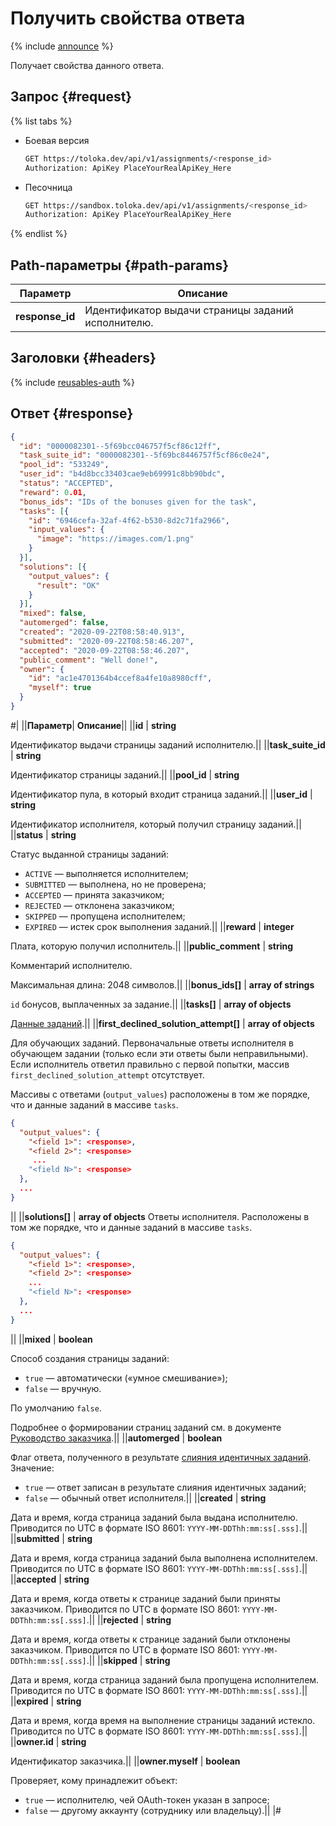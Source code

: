 # Получить свойства ответа

{% include [announce](../_includes/announce.md) %}

Получает свойства данного ответа.

## Запрос {#request}

{% list tabs %}

- Боевая версия

    ```bash
    GET https://toloka.dev/api/v1/assignments/<response_id>
    Authorization: ApiKey PlaceYourRealApiKey_Here
    ```

- Песочница

    ```bash
    GET https://sandbox.toloka.dev/api/v1/assignments/<response_id>
    Authorization: ApiKey PlaceYourRealApiKey_Here
    ```

{% endlist %}

## Path-параметры {#path-params}

Параметр | Описание
----- | -----
**response_id** | Идентификатор выдачи страницы заданий исполнителю.

## Заголовки {#headers}

{% include [reusables-auth](../_includes/reusables/id-reusables/auth.md) %}

## Ответ {#response}

```json
{
  "id": "0000082301--5f69bcc046757f5cf86c12ff",
  "task_suite_id": "0000082301--5f69bc8446757f5cf86c0e24",
  "pool_id": "533249",
  "user_id": "b4d8bcc33403cae9eb69991c8bb90bdc",
  "status": "ACCEPTED",
  "reward": 0.01,
  "bonus_ids": "IDs of the bonuses given for the task",
  "tasks": [{
    "id": "6946cefa-32af-4f62-b530-8d2c71fa2966",
    "input_values": {
      "image": "https://images.com/1.png"
    }
  }],
  "solutions": [{
    "output_values": {
      "result": "OK"
    }
  }],
  "mixed": false,
  "automerged": false,
  "created": "2020-09-22T08:58:40.913",
  "submitted": "2020-09-22T08:58:46.207",
  "accepted": "2020-09-22T08:58:46.207",
  "public_comment": "Well done!",
  "owner": {
    "id": "ac1e4701364b4ccef8a4fe10a8980cff",
    "myself": true
  }
}
```

#|
||**Параметр**| **Описание**||
||**id** | **string**

Идентификатор выдачи страницы заданий исполнителю.||
||**task_suite_id** | **string**

Идентификатор страницы заданий.||
||**pool_id** | **string**

Идентификатор пула, в который входит страница заданий.||
||**user_id** | **string**

Идентификатор исполнителя, который получил страницу заданий.||
||**status** | **string**

Статус выданной страницы заданий:

- `ACTIVE` — выполняется исполнителем;
- `SUBMITTED` — выполнена, но не проверена;
- `ACCEPTED` — принята заказчиком;
- `REJECTED` — отклонена заказчиком;
- `SKIPPED` — пропущена исполнителем;
- `EXPIRED` — истек срок выполнения заданий.||
||**reward** | **integer**

Плата, которую получил исполнитель.||
||**public_comment** | **string**

Комментарий исполнителю.

Максимальная длина: 2048 символов.||
||**bonus_ids[]** | **array of strings**

`id` бонусов, выплаченных за задание.||
||**tasks[]** | **array of objects**

[Данные заданий](task-suite.md).||
||**first_declined_solution_attempt[]** | **array of objects**

Для обучающих заданий. Первоначальные ответы исполнителя в обучающем задании (только если эти ответы были неправильными). Если исполнитель ответил правильно с первой попытки, массив `first_declined_solution_attempt` отсутствует.

Массивы с ответами (`output_values`) расположены в том же порядке, что и данные заданий в массиве `tasks`.

```json
{
  "output_values": {
    "<field 1>": <response>,
    "<field 2>": <response>
     ...
    "<field N>": <response>
  },
  ...
}
```

||
||**solutions[]** | **array of objects**
Ответы исполнителя. Расположены в том же порядке, что и данные заданий в массиве `tasks`.

```json
{
  "output_values": {
    "<field 1>": <response>,
    "<field 2>": <response>
    ...
    "<field N>": <response>
  },
  ...
}
```

||
||**mixed** | **boolean**

Способ создания страницы заданий:

- `true` — автоматически («умное смешивание»);
- `false` — вручную.

По умолчанию `false`.

Подробнее о формировании страниц заданий см. в документе [Руководство заказчика](../../guide/concepts/pool-main.md).||
||**automerged** | **boolean**

Флаг ответа, полученного в результате [слияния идентичных заданий](tasks.md#task-merge). Значение:

- `true` — ответ записан в результате слияния идентичных заданий;
- `false` — обычный ответ исполнителя.||
||**created** | **string**

Дата и время, когда страница заданий была выдана исполнителю. Приводится по UTC в формате ISO 8601: `YYYY-MM-DDThh:mm:ss[.sss]`.||
||**submitted** | **string**

Дата и время, когда страница заданий была выполнена исполнителем. Приводится по UTC в формате ISO 8601: `YYYY-MM-DDThh:mm:ss[.sss]`.||
||**accepted** | **string**

Дата и время, когда ответы к странице заданий были приняты заказчиком. Приводится по UTC в формате ISO 8601: `YYYY-MM-DDThh:mm:ss[.sss]`.||
||**rejected** | **string**

Дата и время, когда ответы к странице заданий были отклонены заказчиком. Приводится по UTC в формате ISO 8601: `YYYY-MM-DDThh:mm:ss[.sss]`.||
||**skipped** | **string**

Дата и время, когда страница заданий была пропущена исполнителем. Приводится по UTC в формате ISO 8601: `YYYY-MM-DDThh:mm:ss[.sss]`.||
||**expired** | **string**

Дата и время, когда время на выполнение страницы заданий истекло. Приводится по UTC в формате ISO 8601: `YYYY-MM-DDThh:mm:ss[.sss]`.||
||**owner.id** | **string**

Идентификатор заказчика.||
||**owner.myself** | **boolean**

Проверяет, кому принадлежит объект:

- `true` — исполнителю, чей OAuth-токен указан в запросе;
- `false` — другому аккаунту (сотруднику или владельцу).||
|#